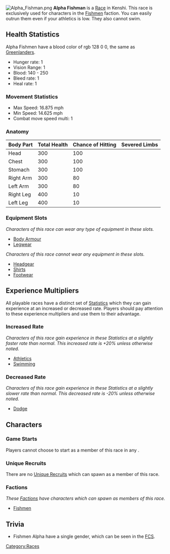 ![](Alpha_Fishman.png "Alpha_Fishman.png") **Alpha Fishman** is a
[Race](Races.md "wikilink") in Kenshi. This race is exclusively used for
characters in the [Fishmen](01%20-%20Projects%20&%20Wikis/Kenshi/Kenshi%20Wiki/Kenshi%20Wiki%20Template/Fishmen.md "wikilink") faction. You can easily
outrun them even if your athletics is low. They also cannot swim.

## Health Statistics

Alpha Fishmen have a blood color of rgb 128 0 0, the same as
[Greenlanders](Greenlander.md "wikilink").

- Hunger rate: 1
- Vision Range: 1
- Blood: 140 - 250
- Bleed rate: 1
- Heal rate: 1

### Movement Statistics

- Max Speed: 16.875 mph
- Min Speed: 14.625 mph
- Combat move speed multi: 1

### Anatomy

| Body Part | Total Health | Chance of Hitting | Severed Limbs |
|-----------|--------------|-------------------|---------------|
| Head      | 300          | 100               |               |
| Chest     | 300          | 100               |               |
| Stomach   | 300          | 100               |               |
| Right Arm | 300          | 80                |               |
| Left Arm  | 300          | 80                |               |
| Right Leg | 400          | 10                |               |
| Left Leg  | 400          | 10                |               |

### Equipment Slots

*Characters of this race can wear any type of equipment in these slots.*

- [Body Armour](Body_Armour.md "wikilink")
- [Legwear](Legwear.md "wikilink")

*Characters of this race cannot wear any equipment in these slots.*

- [Headgear](Headgear.md "wikilink")
- [Shirts](Shirts.md "wikilink")
- [Footwear](Footwear.md "wikilink")

## Experience Multipliers

All playable races have a distinct set of
[Statistics](Statistics.md "wikilink") which they can gain experience at an
increased or decreased rate. Players should pay attention to these
experience multipliers and use them to their advantage.

### Increased Rate

*Characters of this race gain experience in these Statistics at a
slightly faster rate than normal. This increased rate is +20% unless
otherwise noted.*

- [Athletics](Athletics.md "wikilink")
- [Swimming](Swimming.md "wikilink")

### Decreased Rate

*Characters of this race gain experience in these Statistics at a
slightly slower rate than normal. This decreased rate is -20% unless
otherwise noted.*

- [Dodge](Dodge.md "wikilink")

## Characters

### Game Starts

Players cannot choose to start as a member of this race in any [](Game_Starts.md).

### Unique Recruits

There are no [Unique Recruits](Unique_Recruits.md "wikilink") which can
spawn as a member of this race.

### Factions

*These [Factions](Factions.md "wikilink") have characters which can spawn
as members of this race.*

- [Fishmen](01%20-%20Projects%20&%20Wikis/Kenshi/Kenshi%20Wiki/Kenshi%20Wiki%20Template/Fishmen.md "wikilink")

## Trivia

- Fishmen Alpha have a single gender, which can be seen in the
  [FCS](Forgotten_Construction_Set.md "wikilink").

[Category:Races](Category:Races "wikilink")